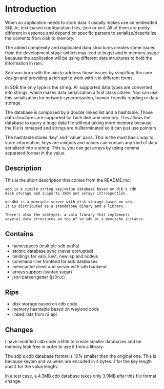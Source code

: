 Introduction
============

When an application needs to store data it usually makes use an embedded SQLite, text-based configuration files, json or xml. All of them are pretty different in essence and depend on specific parsers to serialize/deserialize the contents from disk to memory.

The added complexity and duplicated data structures creates some issues from the development stage (which may lead to bugs) and in memory usage because the application will be using different data structures to hold the information in ram.

Sdb was born with the aim to address those issues by simplifing the core design and providing a rich api to work with it in different forms.

In SDB the only type is the string. All supported data types are converted into strings, which makes data serialization a first class citizen. You can use this serialization for network syncronization, human-friendly reading or data storage.

The database is composed by a double linked list and a hashtable. Those data structures are supported for both disk and memory. This allows the database to query a huge data file without taking more memory because the file is mmaped and strings are nullterminated so it can just use pointers.

The hashtable stores 'key' and 'value' pairs. This is the most basic way to store information, keys are uniques and values can contain any kind of data serialized into a string. This is, you can get arrays by using comma separated format in the value.

Description
-----------

This is the short description that comes from the README.md:

    sdb is a simple string key/value database based on djb's cdb
    disk storage and supports JSON and arrays introspection.
    
    mcsdbd is a memcache server with disk storage based on sdb.
    It is distributed as a standalone binary and a library.
    
    There's also the sdbtypes: a vala library that implements
    several data structures on top of an sdb or a memcache instance.

Contains
--------

- namespaces (multiple sdb paths)
- atomic database sync (never corrupted)
- bindings for vala, luvit, newlisp and nodejs
- command-line frontend for sdb databases
- memcache client and server with sdb backend
- arrays support (syntax sugar)
- json parser/getter (js0n.c)

Rips
----
- disk storage based on cdb code
- memory hashtable based on wayland code
- linked lists from r2 api

Changes
-------

I have modified cdb code a little to create smaller databases and
be memory leak free in order to use it from a library.

The sdb's cdb database format is 10% smaller than the original
one. This is because keylen and valuelen are encoded in 4 bytes:
1 for the key length and 3 for the value length.

In a test case, a 4.3MB cdb database takes only 3.9MB after this
file format change.
